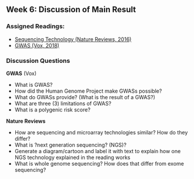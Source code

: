 ## Week 6: Discussion of Main Result

### Assigned Readings:

- [Sequencing Technology (Nature Reviews, 2016)](https://www.nature.com/articles/nrg.2016.49.pdf)
- [GWAS (Vox, 2018)](https://www.vox.com/science-and-health/2018/8/23/17527708/genetics-genome-sequencing-gwas-polygenic-risk-score)


### Discussion Questions

**GWAS** (Vox)
- What is GWAS? 
- How did the Human Genome Project make GWASs possible? 
- What do GWASs provide? (What is the result of a GWAS?)
- What are three (3) limitations of GWAS?
- What is a polygenic risk score?

**Nature Reviews**
- How are sequencing and microarray technologies similar? How do they differ?
- What is ?next generation sequencing? (NGS)? 
- Generate a diagram/cartoon and label it with text to explain how one NGS technology explained in the reading works
- What is whole genome sequencing? How does that differ from exome sequencing?

